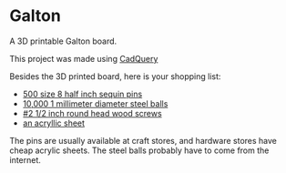 # Galton
A 3D printable Galton board.

This project was made using [CadQuery](https://cadquery.readthedocs.io/en/latest/)

Besides the 3D printed board, here is your shopping list:

- [500 size 8 half inch sequin pins](https://www.amazon.com/gp/product/B08XMWZQK4/)
- [10,000 1 millimeter diameter steel balls](https://www.amazon.com/dp/B098SZFMRD)
- [#2 1/2 inch round head wood screws](https://www.menards.com/main/hardware/fasteners-connectors/screws/wood-screws/midwest-fastener-reg-2-slotted-drive-brass-round-head-wood-screws/81363/p-1444440031197-c-8940.htm?tid=-4173749362885105444&ipos=2)
- [an acryllic sheet](https://www.menards.com/main/doors-windows-millwork/acrylic-glass-sheets/amerilux-0-060-thick-non-glare-acrylic-sheets/nga8x10x050/p-1539107081822-c-7551.htm)

The pins are usually available at craft stores, and hardware stores have cheap acrylic sheets. The steel balls probably have to come from the internet.